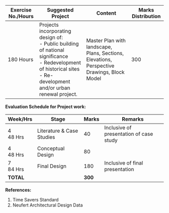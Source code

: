 | Exercise No./Hours | Suggested Project                                                                                                                                                              | Content                                                                                    | Marks Distribution |
| ------------------ | ------------------------------------------------------------------------------------------------------------------------------------------------------------------------------ | ------------------------------------------------------------------------------------------ | ------------------ |
| 180 Hours          | Projects incorporating design of: <br> - Public building of national significance <br> - Redevelopment of historical sites <br> - Re-development and/or urban renewal project. | Master Plan with landscape, Plans, Sections, Elevations, Perspective Drawings, Block Model | 300                |

**Evaluation Schedule for Project work:**

| Week/Hrs      | Stage                     | Marks   | Remarks                                 |
| ------------- | ------------------------- | ------- | --------------------------------------- |
| 4 <br> 48 Hrs | Literature & Case Studies | 40      | Inclusive of presentation of case study |
| 4 <br> 48 Hrs | Conceptual Design         | 80      |                                         |
| 7 <br> 84 Hrs | Final Design              | 180     | Inclusive of final presentation         |
| **TOTAL**     |                           | **300** |                                         |

**References:**

1. Time Savers Standard
2. Neufert Architectural Design Data